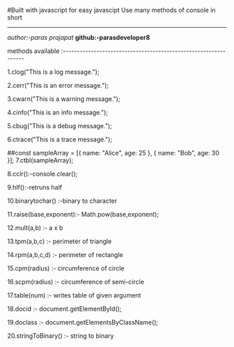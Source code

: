 #Built with javascript for easy javascipt
Use many methods of console in short
___________________________________________________________
*author:-paras prajapat*
**github:-parasdeveloper8**

methods available :----------------------------------------------------------------

1.clog("This is a log message.");

2.cerr("This is an error message.");

3.cwarn("This is a warning message.");

4.cinfo("This is an info message.");

5.cbug("This is a debug message.");

6.ctrace("This is a trace message.");

##const sampleArray = [{ name: "Alice", age: 25 }, { name: "Bob", age: 30 }];
7.ctbl(sampleArray);

8.cclr():-console.clear();

9.hlf():-retruns half
 
10.binarytochar() :-binary to character
   
11.raise(base,exponent):- Math.pow(base,exponent);

12.mult(a,b) :- a x b

13.tpm(a,b,c) :- perimeter of triangle

14.rpm(a,b,c,d) :- perimeter of rectangle

15.cpm(radius) :- circumference of circle

16.scpm(radius) :- circumference of semi-circle

17.table(num) :- writes table of given argument

18.docid :- document.getElementById();

19.doclass :- document.getElementsByClassName();

20.stringToBinary() :- string to binary
